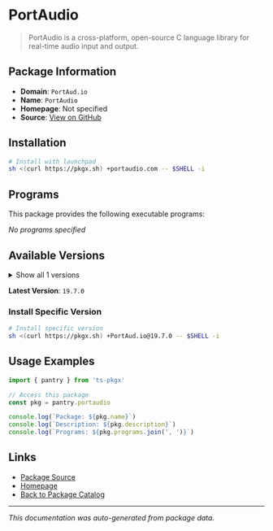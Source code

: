 # PortAudio

> PortAudio is a cross-platform, open-source C language library for real-time audio input and output.

## Package Information

- **Domain**: `PortAud.io`
- **Name**: `PortAudio`
- **Homepage**: Not specified
- **Source**: [View on GitHub](https://github.com/pkgxdev/pantry/tree/main/projects/portaudio.com/package.yml)

## Installation

```bash
# Install with launchpad
sh <(curl https://pkgx.sh) +portaudio.com -- $SHELL -i
```

## Programs

This package provides the following executable programs:

*No programs specified*

## Available Versions

<details>
<summary>Show all 1 versions</summary>

- `19.7.0`

</details>

**Latest Version**: `19.7.0`

### Install Specific Version

```bash
# Install specific version
sh <(curl https://pkgx.sh) +PortAud.io@19.7.0 -- $SHELL -i
```

## Usage Examples

```typescript
import { pantry } from 'ts-pkgx'

// Access this package
const pkg = pantry.portaudio

console.log(`Package: ${pkg.name}`)
console.log(`Description: ${pkg.description}`)
console.log(`Programs: ${pkg.programs.join(', ')}`)
```

## Links

- [Package Source](https://github.com/pkgxdev/pantry/tree/main/projects/portaudio.com/package.yml)
- [Homepage](#)
- [Back to Package Catalog](../package-catalog.md)

---

*This documentation was auto-generated from package data.*
